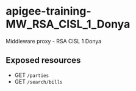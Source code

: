 # apigee-training-MW_RSA_CISL_1_Donya
Middleware proxy - RSA CISL 1 Donya

## Exposed resources
* GET `/parties` 
* GET `/search/bills`

